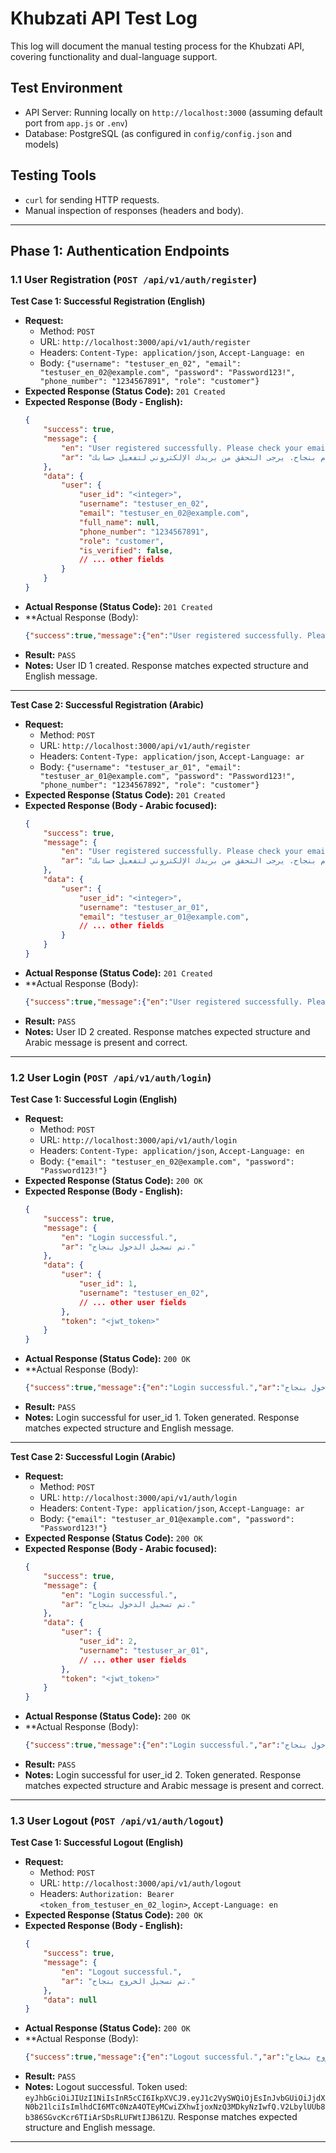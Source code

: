 # Khubzati API Test Log

This log will document the manual testing process for the Khubzati API, covering functionality and dual-language support.

## Test Environment

- API Server: Running locally on `http://localhost:3000` (assuming default port from `app.js` or `.env`)
- Database: PostgreSQL (as configured in `config/config.json` and models)

## Testing Tools

- `curl` for sending HTTP requests.
- Manual inspection of responses (headers and body).

---





## Phase 1: Authentication Endpoints

### 1.1 User Registration (`POST /api/v1/auth/register`)

**Test Case 1: Successful Registration (English)**

*   **Request:**
    *   Method: `POST`
    *   URL: `http://localhost:3000/api/v1/auth/register`
    *   Headers: `Content-Type: application/json`, `Accept-Language: en`
    *   Body: `{"username": "testuser_en_02", "email": "testuser_en_02@example.com", "password": "Password123!", "phone_number": "1234567891", "role": "customer"}`
*   **Expected Response (Status Code):** `201 Created`
*   **Expected Response (Body - English):** 
    ```json
    {
        "success": true,
        "message": {
            "en": "User registered successfully. Please check your email to verify your account.",
            "ar": "تم تسجيل المستخدم بنجاح. يرجى التحقق من بريدك الإلكتروني لتفعيل حسابك."
        },
        "data": {
            "user": {
                "user_id": "<integer>",
                "username": "testuser_en_02",
                "email": "testuser_en_02@example.com",
                "full_name": null,
                "phone_number": "1234567891",
                "role": "customer",
                "is_verified": false,
                // ... other fields
            }
        }
    }
    ```
*   **Actual Response (Status Code):** `201 Created`
*   **Actual Response (Body):
    ```json
    {"success":true,"message":{"en":"User registered successfully. Please check your email to verify your account.","ar":"تم تسجيل المستخدم بنجاح. يرجى التحقق من بريدك الإلكتروني لتفعيل حسابك."},"data":{"user":{"user_id":1,"username":"testuser_en_02","email":"testuser_en_02@example.com","full_name":null,"phone_number":"1234567891","role":"customer","is_verified":false,"updatedAt":"2025-05-12T22:30:12.349Z","createdAt":"2025-05-12T22:30:12.349Z","profile_picture_url":null,"last_login":null,"emailVerificationToken":null,"emailVerificationExpires":null,"passwordResetToken":null,"passwordResetExpires":null}}}
    ```
*   **Result:** `PASS`
*   **Notes:** User ID 1 created. Response matches expected structure and English message.

---




**Test Case 2: Successful Registration (Arabic)**

*   **Request:**
    *   Method: `POST`
    *   URL: `http://localhost:3000/api/v1/auth/register`
    *   Headers: `Content-Type: application/json`, `Accept-Language: ar`
    *   Body: `{"username": "testuser_ar_01", "email": "testuser_ar_01@example.com", "password": "Password123!", "phone_number": "1234567892", "role": "customer"}`
*   **Expected Response (Status Code):** `201 Created`
*   **Expected Response (Body - Arabic focused):** 
    ```json
    {
        "success": true,
        "message": {
            "en": "User registered successfully. Please check your email to verify your account.",
            "ar": "تم تسجيل المستخدم بنجاح. يرجى التحقق من بريدك الإلكتروني لتفعيل حسابك."
        },
        "data": {
            "user": {
                "user_id": "<integer>",
                "username": "testuser_ar_01",
                "email": "testuser_ar_01@example.com",
                // ... other fields
            }
        }
    }
    ```
*   **Actual Response (Status Code):** `201 Created`
*   **Actual Response (Body):
    ```json
    {"success":true,"message":{"en":"User registered successfully. Please check your email to verify your account.","ar":"تم تسجيل المستخدم بنجاح. يرجى التحقق من بريدك الإلكتروني لتفعيل حسابك."},"data":{"user":{"user_id":2,"username":"testuser_ar_01","email":"testuser_ar_01@example.com","full_name":null,"phone_number":"1234567892","role":"customer","is_verified":false,"updatedAt":"2025-05-12T22:30:39.499Z","createdAt":"2025-05-12T22:30:39.499Z","profile_picture_url":null,"last_login":null,"emailVerificationToken":null,"emailVerificationExpires":null,"passwordResetToken":null,"passwordResetExpires":null}}}
    ```
*   **Result:** `PASS`
*   **Notes:** User ID 2 created. Response matches expected structure and Arabic message is present and correct.

---




### 1.2 User Login (`POST /api/v1/auth/login`)

**Test Case 1: Successful Login (English)**

*   **Request:**
    *   Method: `POST`
    *   URL: `http://localhost:3000/api/v1/auth/login`
    *   Headers: `Content-Type: application/json`, `Accept-Language: en`
    *   Body: `{"email": "testuser_en_02@example.com", "password": "Password123!"}`
*   **Expected Response (Status Code):** `200 OK`
*   **Expected Response (Body - English):** 
    ```json
    {
        "success": true,
        "message": {
            "en": "Login successful.",
            "ar": "تم تسجيل الدخول بنجاح."
        },
        "data": {
            "user": {
                "user_id": 1,
                "username": "testuser_en_02",
                // ... other user fields
            },
            "token": "<jwt_token>"
        }
    }
    ```
*   **Actual Response (Status Code):** `200 OK`
*   **Actual Response (Body):
    ```json
    {"success":true,"message":{"en":"Login successful.","ar":"تم تسجيل الدخول بنجاح."},"data":{"user":{"user_id":1,"username":"testuser_en_02","email":"testuser_en_02@example.com","phone_number":"1234567891","full_name":null,"profile_picture_url":null,"role":"customer","is_verified":false,"last_login":"2025-05-12T22:32:00.023Z","emailVerificationToken":null,"emailVerificationExpires":null,"passwordResetToken":null,"passwordResetExpires":null,"createdAt":"2025-05-12T22:30:12.349Z","updatedAt":"2025-05-12T22:32:00.024Z"},"token":"eyJhbGciOiJIUzI1NiIsInR5cCI6IkpXVCJ9.eyJ1c2VySWQiOjEsInJvbGUiOiJjdXN0b21lciIsImlhdCI6MTc0NzA4OTEyMCwiZXhwIjoxNzQ3MDkyNzIwfQ.V2LbylUUb8b386SGvcKcr6TIiArSDsRLUFWtIJB61ZU"}}
    ```
*   **Result:** `PASS`
*   **Notes:** Login successful for user_id 1. Token generated. Response matches expected structure and English message.

---




**Test Case 2: Successful Login (Arabic)**

*   **Request:**
    *   Method: `POST`
    *   URL: `http://localhost:3000/api/v1/auth/login`
    *   Headers: `Content-Type: application/json`, `Accept-Language: ar`
    *   Body: `{"email": "testuser_ar_01@example.com", "password": "Password123!"}`
*   **Expected Response (Status Code):** `200 OK`
*   **Expected Response (Body - Arabic focused):** 
    ```json
    {
        "success": true,
        "message": {
            "en": "Login successful.",
            "ar": "تم تسجيل الدخول بنجاح."
        },
        "data": {
            "user": {
                "user_id": 2,
                "username": "testuser_ar_01",
                // ... other user fields
            },
            "token": "<jwt_token>"
        }
    }
    ```
*   **Actual Response (Status Code):** `200 OK`
*   **Actual Response (Body):
    ```json
    {"success":true,"message":{"en":"Login successful.","ar":"تم تسجيل الدخول بنجاح."},"data":{"user":{"user_id":2,"username":"testuser_ar_01","email":"testuser_ar_01@example.com","phone_number":"1234567892","full_name":null,"profile_picture_url":null,"role":"customer","is_verified":false,"last_login":"2025-05-13T23:35:53.144Z","emailVerificationToken":null,"emailVerificationExpires":null,"passwordResetToken":null,"passwordResetExpires":null,"createdAt":"2025-05-12T22:30:39.499Z","updatedAt":"2025-05-13T23:35:53.144Z"},"token":"eyJhbGciOiJIUzI1NiIsInR5cCI6IkpXVCJ9.eyJ1c2VySWQiOjIsInJvbGUiOiJjdXN0b21lciIsImlhdCI6MTc0NzE3OTM1MywiZXhwIjoxNzQ3MTgyOTUzfQ.bKJg4Tv_PXs0zsLIO_ZPIsEjGHg34s51by0H3dropbM"}}
    ```
*   **Result:** `PASS`
*   **Notes:** Login successful for user_id 2. Token generated. Response matches expected structure and Arabic message is present and correct.

---




### 1.3 User Logout (`POST /api/v1/auth/logout`)

**Test Case 1: Successful Logout (English)**

*   **Request:**
    *   Method: `POST`
    *   URL: `http://localhost:3000/api/v1/auth/logout`
    *   Headers: `Authorization: Bearer <token_from_testuser_en_02_login>`, `Accept-Language: en`
*   **Expected Response (Status Code):** `200 OK`
*   **Expected Response (Body - English):** 
    ```json
    {
        "success": true,
        "message": {
            "en": "Logout successful.",
            "ar": "تم تسجيل الخروج بنجاح."
        },
        "data": null
    }
    ```
*   **Actual Response (Status Code):** `200 OK`
*   **Actual Response (Body):
    ```json
    {"success":true,"message":{"en":"Logout successful.","ar":"تم تسجيل الخروج بنجاح."},"data":null}
    ```
*   **Result:** `PASS`
*   **Notes:** Logout successful. Token used: `eyJhbGciOiJIUzI1NiIsInR5cCI6IkpXVCJ9.eyJ1c2VySWQiOjEsInJvbGUiOiJjdXN0b21lciIsImlhdCI6MTc0NzA4OTEyMCwiZXhwIjoxNzQ3MDkyNzIwfQ.V2LbylUUb8b386SGvcKcr6TIiArSDsRLUFWtIJB61ZU`. Response matches expected structure and English message.

---

